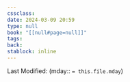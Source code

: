 ```yaml
---
cssclass: 
date: 2024-03-09 20:59
type: null
book: "[[null#page=null]]"
tags: 
back:
stablock: inline
---
```

Last Modified: (mday:: `= this.file.mday`)

